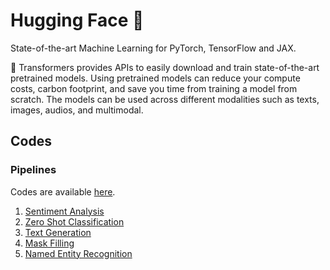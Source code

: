 # Hugging Face 🤗

State-of-the-art Machine Learning for PyTorch, TensorFlow and JAX.

🤗 Transformers provides APIs to easily download and train state-of-the-art pretrained models. Using pretrained models can reduce your compute costs, carbon footprint, and save you time from training a model from scratch. The models can be used across different modalities such as texts, images, audios, and multimodal.

## Codes

### Pipelines

Codes are available [here](./src/pipelines/).

1. [Sentiment Analysis](./src/pipelines/sentiment_analysis.py)
2. [Zero Shot Classification](./src/pipelines/zero_shot_classification.py)
3. [Text Generation](./src/pipelines/text_generation.py)
4. [Mask Filling](./src/pipelines/mask_filling.py)
5. [Named Entity Recognition](./src/pipelines/ner.py)
